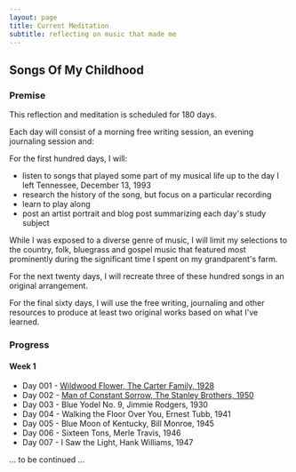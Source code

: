 ```yaml
---
layout: page
title: Current Meditation
subtitle: reflecting on music that made me
---
```


## Songs Of My Childhood

### Premise
This reflection and meditation is scheduled for 180 days.

Each day will consist of a morning free writing session, an evening journaling session and:

For the first hundred days, I will:
+ listen to songs that played some part of my musical life up to the day I left Tennessee, December 13, 1993
+ research the history of the song, but focus on a particular recording
+ learn to play along
+ post an artist portrait and blog post summarizing each day's study subject

While I was exposed to a diverse genre of music, I will limit my selections to the country, folk, bluegrass and gospel music that featured most prominently during the significant time I spent on my grandparent's farm.

For the next twenty days, I will recreate three of these hundred songs in an original arrangement.

For the final sixty days, I will use the free writing, journaling and other resources to produce at least two original works based on what I've learned.

### Progress

#### Week 1

+ Day 001 - [Wildwood Flower, The Carter Family, 1928](/2020-10-17-Day001-WildwoodFlower)
+ Day 002 - [Man of Constant Sorrow, The Stanley Brothers, 1950](/2020-10-18-Day002-ManOfConstantSorrow)
+ Day 003 - Blue Yodel No. 9, Jimmie Rodgers, 1930
+ Day 004 - Walking the Floor Over You, Ernest Tubb, 1941
+ Day 005 - Blue Moon of Kentucky, Bill Monroe, 1945
+ Day 006 - Sixteen Tons, Merle Travis, 1946
+ Day 007 - I Saw the Light, Hank Williams, 1947

... to be continued ...
